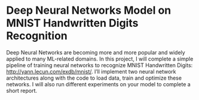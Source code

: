 # Deep Neural Networks Model on MNIST Handwritten Digits Recognition

Deep Neural Networks are becoming more and more popular and widely applied to many ML-related domains. In this project, I will complete a simple pipeline of training neural networks to recognize MNIST Handwritten Digits: http://yann.lecun.com/exdb/mnist/. I’ll implement two neural
network architectures along with the code to load data, train and optimize these networks. I will also run different experiments on your model to complete a short report. 
